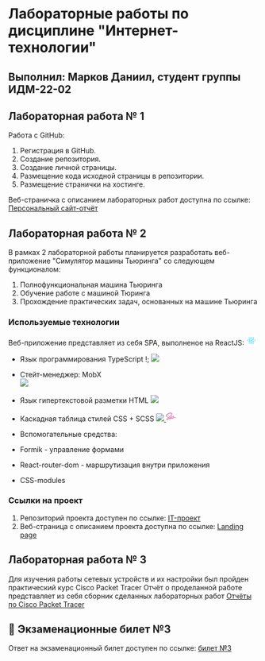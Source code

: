 # Лабораторные работы по дисциплине "Интернет-технологии"

## Выполнил: Марков Даниил, студент группы ИДМ-22-02

## Лабораторная работа № 1

Работа с GitHub:

1. Регистрация в GitHub.
2. Создание репозитория.
3. Создание личной страницы.
4. Размещение кода исходной страницы в репозитории.
5. Размещение странички на хостинге.

Веб-страничка с описанием лабораторных работ доступна по ссылке: [Персональный сайт-отчёт](https://danyamarkov.github.io/Stankin_InternetTechologies/)

## Лабораторная работа № 2

В рамках 2 лабораторной работы планируется разработать веб-приложение "Симулятор машины Тьюринга" со следующем функционалом:

1. Полнофункциональная машина Тьюринга
2. Обучение работе с машиной Тюринга
3. Прохождение практических задач, основанных на машине Тьюринга

### Используемые технологии

Веб-приложение представляет из себя SPA, выполненое на ReactJS: <a href='https://reactjs.org/' target='_blank' alt='React'>
<img src="https://raw.githubusercontent.com/github/explore/80688e429a7d4ef2fca1e82350fe8e3517d3494d/topics/react/react.png" height="20">
</a>

-   Язык программирования TypeScript !;
    <a href='https://www.typescriptlang.org/' target='_blank' alt='TypeScript'>
    <img src="https://iconape.com/wp-content/png_logo_vector/typescript.png" height="20">
    </a>

-   Стейт-менеджер: MobX  
    <a href='https://mobx.js.org/README.html' target='_blank' alt='MobX'>
    <img src="https://brandslogos.com/wp-content/uploads/thumbs/mobx-logo-vector.svg" height="20">
    </a>

-   Язык гипертекстовой разметки HTML
    <a href='http://htmlbook.ru/html' target='_blank' alt='Sass'>
    <img src="https://upload.wikimedia.org/wikipedia/commons/thumb/6/61/HTML5_logo_and_wordmark.svg/1200px-HTML5_logo_and_wordmark.svg.png" height="20">
    </a>

-   Каскадная таблица стилей CSS + SCSS
    <a href='https://developer.mozilla.org/ru/docs/Learn/Getting_started_with_the_web/CSS_basics' target='_blank' alt='Sass'>
    <img src="https://cdn-icons-png.flaticon.com/512/919/919826.png" height="20">
    </a>
    <a href='https://sass-lang.com/' target='_blank' alt='Sass'>
    <img src="https://raw.githubusercontent.com/github/explore/80688e429a7d4ef2fca1e82350fe8e3517d3494d/topics/sass/sass.png" height="20">
    </a>

-   Вспомогательные средства:

*   Formik - управление формами

*   React-router-dom - маршрутизация внутри приложения

*   CSS-modules

### Ссылки на проект

1. Репозиторий проекта доступен по ссылке: [IT-проект](https://github.com/DanyaMarkov/turing-machine-simulator)
2. Веб-страница с описанием проекта доступна по ссылке: [Landing page]()

## Лабораторная работа № 3

Для изучения работы сетевых устройств и их настройки был пройден практический курс Cisco Packet Tracer
Отчёт о проделанной работе представляет из себя сборник сделанных лабораторных работ
[Отчёты по Cisco Packet Tracer](https://drive.google.com/drive/folders/1vXWb_5c29HbrwJWEsQoZt3aMg8eC1MVg?usp=sharing)

## 🎫 Экзаменационные билет №3

Ответ на экзаменационный билет доступен по ссылке:
[билет №3](https://github.com/stankin/inet-2022/wiki/exam3)

